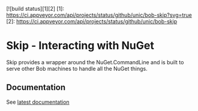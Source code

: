 [![build status][1][2]
[1]: https://ci.appveyor.com/api/projects/status/github/unic/bob-skip?svg=true
[2]: https://ci.appveyor.com/api/projects/status/github/unic/bob-skip

# Skip - Interacting with NuGet

Skip provides a wrapper around the NuGet.CommandLine and is built to serve other Bob machines to handle all the NuGet things.

## Documentation

See [latest documentation](https://unic.github.io/bob-skip)

